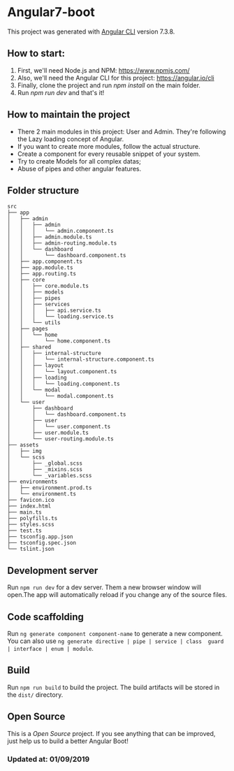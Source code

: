 # Angular7-boot

This project was generated with [Angular CLI](https://github.com/angular/angular-cli) version 7.3.8.

## How to start:

1. First, we'll need Node.js and NPM: https://www.npmjs.com/
2. Also, we'll need the Angular CLI for this project: https://angular.io/cli
3. Finally, clone the project and run *npm install* on the main folder.
4. Run *npm run dev* and that's it!

## How to maintain the project

- There 2 main modules in this project: User and Admin. They're following the Lazy loading concept of Angular.
- If you want to create more modules, follow the actual structure.
- Create a component for every reusable snippet of your system.
- Try to create Models for all complex datas;
- Abuse of pipes and other angular features.

## Folder structure

```
src
├── app
│   ├── admin
│   │   ├── admin
│   │   │   └── admin.component.ts
│   │   ├── admin.module.ts
│   │   ├── admin-routing.module.ts
│   │   └── dashboard
│   │       └── dashboard.component.ts
│   ├── app.component.ts
│   ├── app.module.ts
│   ├── app.routing.ts
│   ├── core
│   │   ├── core.module.ts
│   │   ├── models
│   │   ├── pipes
│   │   ├── services
│   │   │   ├── api.service.ts
│   │   │   └── loading.service.ts
│   │   └── utils
│   ├── pages
│   │   └── home
│   │       └── home.component.ts
│   ├── shared
│   │   ├── internal-structure
│   │   │   └── internal-structure.component.ts
│   │   ├── layout
│   │   │   └── layout.component.ts
│   │   ├── loading
│   │   │   └── loading.component.ts
│   │   └── modal
│   │       └── modal.component.ts
│   └── user
│       ├── dashboard
│       │   └── dashboard.component.ts
│       ├── user
│       │   └── user.component.ts
│       ├── user.module.ts
│       └── user-routing.module.ts
├── assets
│   ├── img
│   └── scss
│       ├── _global.scss
│       ├── _mixins.scss
│       └── _variables.scss
├── environments
│   ├── environment.prod.ts
│   └── environment.ts
├── favicon.ico
├── index.html
├── main.ts
├── polyfills.ts
├── styles.scss
├── test.ts
├── tsconfig.app.json
├── tsconfig.spec.json
└── tslint.json
```

## Development server

Run `npm run dev` for a dev server. Them a new browser window will open.The app will automatically reload if you change any of the source files.

## Code scaffolding

Run `ng generate component component-name` to generate a new component. You can also use `ng generate directive | pipe | service | class  guard | interface | enum | module`.

## Build

Run `npm run build` to build the project. The build artifacts will be stored in the `dist/` directory.

## Open Source
This is a *Open Source* project. If you see anything that can be improved, just help us to build a better Angular Boot!

### Updated at: 01/09/2019
